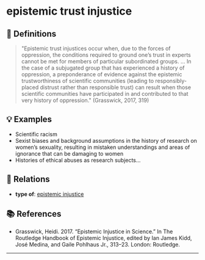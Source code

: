 # epistemic trust injustice

## 📖 Definitions

> "Epistemic trust injustices occur when, due to the forces of oppression, the conditions required to ground one’s trust in experts cannot be met for members of particular subordinated groups. ... In the case of a subjugated group that has experienced a history of oppression, a preponderance of evidence against the epistemic trustworthiness of scientific communities (leading to responsibly-placed distrust rather than responsible trust) can result when those scientific communities have participated in and contributed to that very history of oppression." (Grasswick, 2017, 319)

## 💡 Examples

- Scientific racism
- Sexist biases and background assumptions in the history of research on women’s sexuality, resulting in mistaken understandings and areas of ignorance that can be damaging to women
- Histories of ethical abuses as research subjects...

## 🔗 Relations

- **type of**: [epistemic injustice](./epistemic-injustice.md)

## 📚 References

- Grasswick, Heidi. 2017. “Epistemic Injustice in Science.” In The Routledge Handbook of Epistemic Injustice, edited by Ian James Kidd, José Medina, and Gaile Pohlhaus Jr., 313–23. London: Routledge.

---

<script src="https://giscus.app/client.js"
                data-repo="natesheehan/conceptcartography"
                data-repo-id="R_kgDOPB5QiQ"
                data-category="General"
                data-category-id="DIC_kwDOPB5Qic4CsAxd"
                data-mapping="pathname"
                data-strict="0"
                data-reactions-enabled="1"
                data-emit-metadata="0"
                data-input-position="bottom"
                data-theme="catppuccin_mocha"
                data-lang="en"
                crossorigin="anonymous"
                async>
        </script>
        